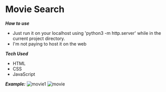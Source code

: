 # Movie Search
***How to use***
- Just run it on your localhost using 'python3 -m http.server' while in the current project directory.
- I'm not paying to host it on the web

***Tech Used***
- HTML
- CSS
- JavaScript

***Example:***
![movie1](https://user-images.githubusercontent.com/90025836/222374775-a81b29a6-581d-41c1-ad3c-aa68d2683cd1.png)
![movie](https://user-images.githubusercontent.com/90025836/222372961-1a44cf8f-e4ee-40a5-bd9f-2ff38f76c05f.png)

